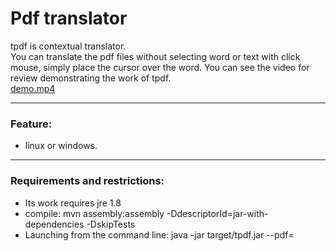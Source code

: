 # Pdf translator

tpdf is contextual translator.  
You can translate the pdf files without selecting word or text with click mouse, 
simply place the cursor over the word.
You can see the video for review demonstrating the work of tpdf.<br/>
[demo.mp4](https://drive.google.com/open?id=0B7fAKmTRcC2IX3VTbmhXSXlocnM)

-----
### Feature:
* linux or windows.

-----

### Requirements and restrictions:
* Its work requires jre 1.8
* compile: mvn assembly:assembly -DdescriptorId=jar-with-dependencies -DskipTests
* Launching from the command line: java -jar target/tpdf.jar --pdf=<file path> 